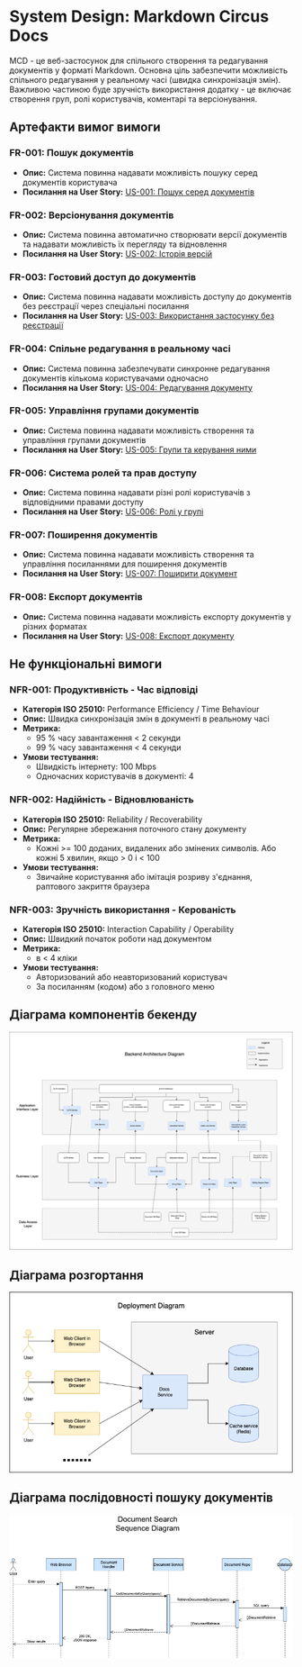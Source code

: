 # System Design: Markdown Circus Docs

MCD - це веб-застосунок для спільного створення та редагування документів у форматі Markdown.
Основна ціль забезпечити можливість спільного редагування у реальному часі (швидка синхронізація змін).
Важливою частиною буде зручність використання додатку - це включає створення груп, ролі користувачів, коментарі та версіонування.

## Артефакти вимог вимоги

### FR-001: Пошук документів

- **Опис:** Система повинна надавати можливість пошуку серед документів користувача
- **Посилання на User Story:** [US-001: Пошук серед документів](user-stories.md#us-001-пошук-серед-документів)

### FR-002: Версіонування документів

- **Опис:** Система повинна автоматично створювати версії документів та надавати можливість їх перегляду та відновлення
- **Посилання на User Story:** [US-002: Історія версій](user-stories.md#us-002-історія-версій)

### FR-003: Гостовий доступ до документів

- **Опис:** Система повинна надавати можливість доступу до документів без реєстрації через спеціальні посилання
- **Посилання на User Story:** [US-003: Використання застосунку без реєстрації](user-stories.md#us-003-використання-застосунку-без-реєстрації)

### FR-004: Спільне редагування в реальному часі

- **Опис:** Система повинна забезпечувати синхронне редагування документів кількома користувачами одночасно
- **Посилання на User Story:** [US-004: Редагування документу](user-stories.md#us-004-редагування-документу)

### FR-005: Управління групами документів

- **Опис:** Система повинна надавати можливість створення та управління групами документів
- **Посилання на User Story:** [US-005: Групи та керування ними](user-stories.md#us-005-групи-та-керування-ними)

### FR-006: Система ролей та прав доступу

- **Опис:** Система повинна надавати різні ролі користувачів з відповідними правами доступу
- **Посилання на User Story:** [US-006: Ролі у групі](user-stories.md#us-006-ролі-у-групі)

### FR-007: Поширення документів

- **Опис:** Система повинна надавати можливість створення та управління посиланнями для поширення документів
- **Посилання на User Story:** [US-007: Поширити документ](user-stories.md#us-007-поширити-документ)

### FR-008: Експорт документів

- **Опис:** Система повинна надавати можливість експорту документів у різних форматах
- **Посилання на User Story:** [US-008: Експорт документу](user-stories.md#us-008-експорт-документу)

## Не функціональні вимоги

### NFR-001: Продуктивність - Час відповіді

- **Категорія ISO 25010:** Performance Efficiency / Time Behaviour
- **Опис:** Швидка синхронізація змін в документі в реальному часі
- **Метрика:**
  - 95 % часу завантаження < 2 секунди
  - 99 % часу завантаження < 4 секунди
- **Умови тестування:**
  - Швидкість інтернету: 100 Mbps
  - Одночасних користувачів в документі: 4

### NFR-002: Надійність - Відновлюваність

- **Категорія ISO 25010:** Reliability / Recoverability
- **Опис:** Регулярне збережання поточного стану документу
- **Метрика:**
  - Кожні >= 100 доданих, видалених або змінених символів. Або кожні 5 хвилин, якщо > 0 і < 100
- **Умови тестування:**
  - Звичайне користування або імітація розриву з'єднання, раптового закриття браузера

### NFR-003: Зручність використання - Керованість

- **Категорія ISO 25010:** Interaction Capability / Operability
- **Опис:** Швидкий початок роботи над документом
- **Метрика:**
  - в < 4 кліки
- **Умови тестування:**
  - Авторизований або неавторизований користувач
  - За посиланням (кодом) або з головного меню

## Діаграма компонентів бекенду

![Архітектура бекенду](../diagrams/backend-components.png)

## Діаграма розгортання

![Діагарма розгортання](../diagrams/deployment-diagram.png)

## Діаграма послідовності пошуку документів

![Діагарма послідовності](../diagrams/search-sequence-diagram.png)